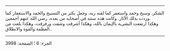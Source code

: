 ------------------------------------------------------------------------

الشكر، وسبح وحمد واستغفر كما لقنه ربه، وجعل يكثر من التسبيح والحمد
والاستغفار كما وردت بذلك الآثار. وكانت هذه سنته في أصحابه من بعده، رضي
الله عنهم أجمعين.  
وهكذا ارتفعت البشرية بالإيمان بالله، وهكذا أشرقت وشفت ورفرفت، وهكذا بلغت
من العظمة والقوة والانطلاق..

------------------------------------------------------------------------

الجزء: 6 ¦ الصفحة: 3998
